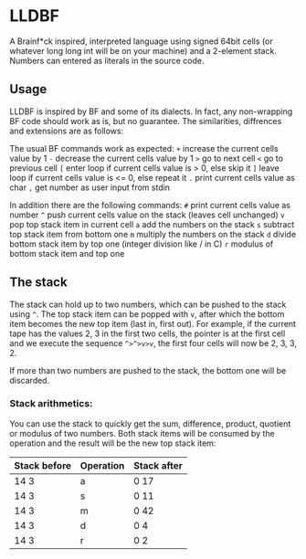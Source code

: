 # LLDBF
A Brainf*ck inspired, interpreted language using signed 64bit cells (or whatever long long int will be on your machine) and a 2-element stack. Numbers can entered as literals in the source code.

## Usage
LLDBF is inspired by BF and some of its dialects. In fact, any non-wrapping BF code should work as is, but no guarantee. The similarities, diffrences and extensions are as follows:

The usual BF commands work as expected:
`+` increase the current cells value by 1
`-` decrease the current cells value by 1
`>` go to next cell
`<` go to previous cell
`[` enter loop if current cells value is > 0, else skip it
`]` leave loop if current cells value is <= 0, else repeat it
`.` print current cells value as char
`,` get number as user input from stdin

In addition there are the following commands:
`#` print current cells value as number
`^` push current cells value on the stack (leaves cell unchanged)
`v` pop top stack item in current cell
`a` add the numbers on the stack
`s` subtract top stack item from bottom one
`m` multiply the numbers on the stack
`d` divide bottom stack item by top one (integer division like / in C)
`r` modulus of bottom stack item and top one

## The stack
The stack can hold up to two numbers, which can be pushed to the stack using `^`. The top stack item can be popped with `v`, after which the bottom item becomes the new top item (last in, first out). For example, if the current tape has the values 2, 3 in the first two cells, the pointer is at the first cell and we execute the sequence `^>^>v>v`, the first four cells will now be 2, 3, 3, 2.

If more than two numbers are pushed to the stack, the bottom one will be discarded.

### Stack arithmetics:
You can use the stack to quickly get the sum, difference, product, quotient or modulus of two numbers. Both stack items will be consumed by the operation and the result will be the new top stack item:

| Stack before | Operation | Stack after |
| ------------ | --------- | ----------- |
| 14 3         | a         | 0 17        |
| 14 3         | s         | 0 11        |
| 14 3         | m         | 0 42        |
| 14 3         | d         | 0 4         |
| 14 3         | r         | 0 2         |

